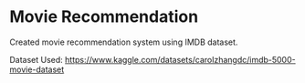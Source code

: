 # Movie Recommendation

Created movie recommendation system using IMDB dataset.

Dataset Used: https://www.kaggle.com/datasets/carolzhangdc/imdb-5000-movie-dataset